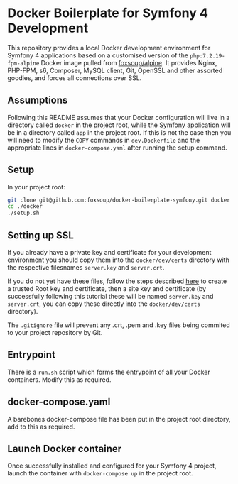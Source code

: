 # Docker Boilerplate for Symfony 4 Development

This repository provides a local Docker development environment for Symfony 4 applications based on a customised version of the `php:7.2.19-fpm-alpine` Docker image pulled from [foxsoup/alpine](https://hub.docker.com/r/foxsoup/alpine). It provides Nginx, PHP-FPM, s6, Composer, MySQL client, Git, OpenSSL and other assorted goodies, and forces all connections over SSL.

## Assumptions

Following this README assumes that your Docker configuration will live in a directory called `docker` in the project root, while the Symfony application will be in a directory called `app` in the project root. If this is not the case then you will need to modify the `COPY` commands in `dev.Dockerfile` and the appropriate lines in `docker-compose.yaml` after running the setup command.

## Setup

In your project root:

```bash
git clone git@github.com:foxsoup/docker-boilerplate-symfony.git docker
cd ./docker
./setup.sh
```

## Setting up SSL

If you already have a private key and certificate for your development environment you should copy them into the `docker/dev/certs` directory with the respective filesnames `server.key` and `server.crt`.

If you do not yet have these files, follow the steps described [here](https://www.freecodecamp.org/news/how-to-get-https-working-on-your-local-development-environment-in-5-minutes-7af615770eec/) to create a trusted Root key and certificate, then a site key and certificate (by successfully following this tutorial these will be named `server.key` and `server.crt`, you can copy these directly into the `docker/dev/certs` directory).

The `.gitignore` file will prevent any .crt, .pem and .key files being commited to your project repository by Git.

## Entrypoint

There is a `run.sh` script which forms the entrypoint of all your Docker containers. Modify this as required.

## docker-compose.yaml

A barebones docker-compose file has been put in the project root directory, add to this as required.

## Launch Docker container

Once successfully installed and configured for your Symfony 4 project, launch the container with `docker-compose up` in the project root.
